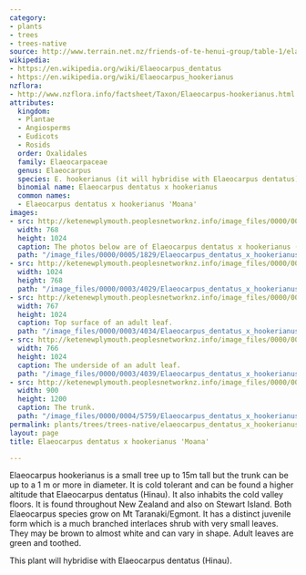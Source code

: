 ```yaml
---
category:
- plants
- trees
- trees-native
source: http://www.terrain.net.nz/friends-of-te-henui-group/table-1/elaeocarpus-hookerianus-pokaka.html
wikipedia:
- https://en.wikipedia.org/wiki/Elaeocarpus_dentatus
- https://en.wikipedia.org/wiki/Elaeocarpus_hookerianus
nzflora:
- http://www.nzflora.info/factsheet/Taxon/Elaeocarpus-hookerianus.html
attributes:
  kingdom:
  - Plantae
  - Angiosperms
  - Eudicots
  - Rosids
  order: Oxalidales
  family: Elaeocarpaceae
  genus: Elaeocarpus
  species: E. hookerianus (it will hybridise with Elaeocarpus dentatus)
  binomial name: Elaeocarpus dentatus x hookerianus
  common names:
  - Elaeocarpus dentatus x hookerianus 'Moana'
images:
- src: http://ketenewplymouth.peoplesnetworknz.info/image_files/0000/0005/1829/Elaeocarpus_dentatus_x_hookerianus__Moana_.__216_.JPG
  width: 768
  height: 1024
  caption: The photos below are of Elaeocarpus dentatus x hookerianus (‘Moana’)
  path: "/image_files/0000/0005/1829/Elaeocarpus_dentatus_x_hookerianus__Moana_.__216_.JPG"
- src: http://ketenewplymouth.peoplesnetworknz.info/image_files/0000/0003/4029/Elaeocarpus_dentatus_x_hookerianus__Moana-002.JPG
  width: 1024
  height: 768
  path: "/image_files/0000/0003/4029/Elaeocarpus_dentatus_x_hookerianus__Moana-002.JPG"
- src: http://ketenewplymouth.peoplesnetworknz.info/image_files/0000/0003/4034/Elaeocarpus_dentatus_x_hookerianus__Moana-003.JPG
  width: 767
  height: 1024
  caption: Top surface of an adult leaf.
  path: "/image_files/0000/0003/4034/Elaeocarpus_dentatus_x_hookerianus__Moana-003.JPG"
- src: http://ketenewplymouth.peoplesnetworknz.info/image_files/0000/0003/4039/Elaeocarpus_dentatus_x_hookerianus__Moana-007.JPG
  width: 766
  height: 1024
  caption: The underside of an adult leaf.
  path: "/image_files/0000/0003/4039/Elaeocarpus_dentatus_x_hookerianus__Moana-007.JPG"
- src: http://ketenewplymouth.peoplesnetworknz.info/image_files/0000/0004/5759/Elaeocarpus_dentatus_x_hookerianus__Moana_.__215_.JPG
  width: 900
  height: 1200
  caption: The trunk.
  path: "/image_files/0000/0004/5759/Elaeocarpus_dentatus_x_hookerianus__Moana_.__215_.JPG"
permalink: plants/trees/trees-native/elaeocarpus_dentatus_x_hookerianus.html
layout: page
title: Elaeocarpus dentatus x hookerianus 'Moana'

---
```

Elaeocarpus hookerianus is a small tree up to 15m tall but the trunk can be up to a 1 m or more in diameter. It is cold tolerant and can be found a higher altitude that Elaeocarpus dentatus (Hinau). It also inhabits the cold valley floors. It is found throughout New Zealand and also on Stewart Island. Both Elaeocarpus species grow on Mt Taranaki/Egmont. It has a distinct juvenile form which is a much branched interlaces shrub with very small leaves. They may be brown to almost white and can vary in shape. Adult leaves are green and toothed.

This plant will hybridise with Elaeocarpus dentatus (Hinau).
